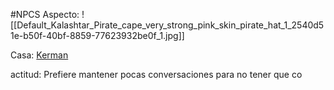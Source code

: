 #NPCS 
Aspecto:
	![[Default_Kalashtar_Pirate_cape_very_strong_pink_skin_pirate_hat_1_2540d51e-b50f-40bf-8859-77623932be0f_1.jpg]]

Casa: <u>Kerman</u>

actitud:
	Prefiere mantener pocas conversaciones para no tener que co
